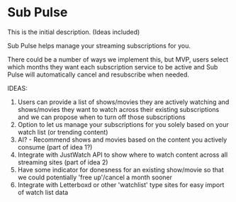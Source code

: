 # Sub Pulse

This is the initial description. (Ideas included)

Sub Pulse helps manage your streaming subscriptions for you. 

There could be a number of ways we implement this, but MVP, users select which months they want each subscription service to be active and Sub Pulse will automatically cancel and resubscribe when needed.

IDEAS:
1) Users can provide a list of shows/movies they are actively watching and shows/movies they want to watch across their existing subscriptions and we can propose when to turn off those subscriptions
2) Option to let us manage your subscriptions for you solely based on your watch list (or trending content)
3) AI? - Recommend shows and movies based on the content you actively consume (part of idea 1?)
4) Integrate with JustWatch API to show where to watch content across all streaming sites (part of idea 2)
5) Have some indicator for donesness for an existing show/movie so that we could potentially 'free up'/cancel a month sooner
6) Integrate with Letterboxd or other 'watchlist' type sites for easy import of watch list data
